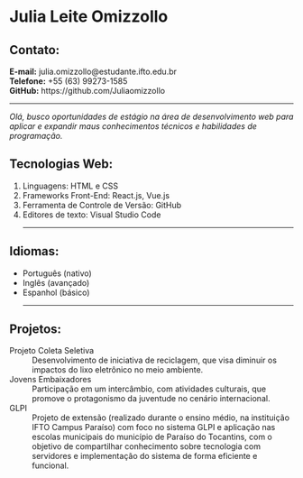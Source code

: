 <!doctype html>
<html lang="en-US">
  <head>
    <meta charset="utf-8" />
    <meta name="viewport" content="width=device-width, inicial - scale=1.0">
    <title>Currículo</title>
  </head>
  <body>
    <h1>Julia Leite Omizzollo</h1>
    <section>
    <h2>Contato:</h2>
        <strong>E-mail:</strong> julia.omizzollo@estudante.ifto.edu.br<br>
        <strong>Telefone:</strong> +55 (63) 99273-1585<br>
        <strong>GitHub:</strong> https://github.com/Juliaomizzollo<br>
    </section>
    <hr>
    <article>
    <em> Olá, busco oportunidades de estágio na área de desenvolvimento web para aplicar e expandir maus conhecimentos técnicos e habilidades de programação.</em></article>
    <h2> Tecnologias Web:</h2>
    <ol>
    <li> Linguagens: HTML e CSS</li>
    <li> Frameworks Front-End: React.js, Vue.js</li>  
    <li> Ferramenta de Controle de Versão: GitHub</li>
    <li> Editores de texto: Visual Studio Code</li>
    <hr>
</ol>
    <h2>Idiomas:</h2>
    <ul>
    <li>Português (nativo)</li>
    <li>Inglês (avançado)</li>
    <li>Espanhol (básico)</li>
    <hr>
</ul>
    <h2>Projetos:</h2>
<dl>
    <dt>Projeto Coleta Seletiva</dt>
<dd>Desenvolvimento de iniciativa de reciclagem, que visa diminuir os impactos do lixo eletrônico no meio ambiente. </dd>


<dt>Jovens Embaixadores</dt>
<dd>Participação em um intercâmbio, com atividades culturais, que promove o protagonismo da juventude no cenário internacional.</dd>


<dt>GLPI</dt>
<dd>Projeto de extensão (realizado durante o ensino médio, na instituição IFTO Campus Paraíso) com foco no sistema GLPI e aplicação nas escolas municipais do município de Paraíso do Tocantins, com o objetivo de compartilhar conhecimento sobre tecnologia com servidores e implementação do sistema de forma eficiente e funcional.</dd>


</dl>




  </body>
</html>

